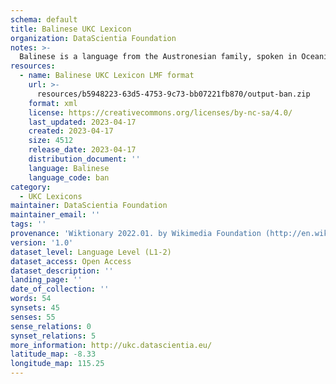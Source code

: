 ```yaml
---
schema: default
title: Balinese UKC Lexicon
organization: DataScientia Foundation
notes: >-
  Balinese is a language from the Austronesian family, spoken in Oceania. The UKC Lexicon of Balinese is represented as a lexico-semantic network. It consists of words, word senses, synsets, as well as sense-level and synset-level relationships.
resources:
  - name: Balinese UKC Lexicon LMF format
    url: >-
      resources/b5948223-63d5-4753-9c73-bb07221fb870/output-ban.zip
    format: xml
    license: https://creativecommons.org/licenses/by-nc-sa/4.0/
    last_updated: 2023-04-17
    created: 2023-04-17
    size: 4512
    release_date: 2023-04-17
    distribution_document: ''
    language: Balinese
    language_code: ban
category:
  - UKC Lexicons
maintainer: DataScientia Foundation
maintainer_email: ''
tags: ''
provenance: 'Wiktionary 2022.01. by Wikimedia Foundation (http://en.wiktionary.org); CogNet 2.1 by Khuyagbaatar Batsuren, National University of Mongolia (http://cognet.ukc.disi.unitn.it); KinDiv: Kinship Diversity 1.0 by Temuulen Khishigsuren (http://ukc.disi.unitn.it/index.php/kinship/); Princeton WordNet 2.1 by Princeton University (https://wordnet.princeton.edu)'
version: '1.0'
dataset_level: Language Level (L1-2)
dataset_access: Open Access
dataset_description: ''
landing_page: ''
date_of_collection: ''
words: 54
synsets: 45
senses: 55
sense_relations: 0
synset_relations: 5
more_information: http://ukc.datascientia.eu/
latitude_map: -8.33
longitude_map: 115.25
---
```

